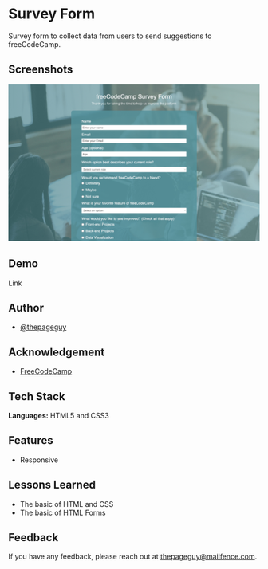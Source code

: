 # Survey Form

Survey form to collect data from users to send suggestions to freeCodeCamp.

## Screenshots

![App Screenshot](img/screenshot.jpeg)

## Demo

Link

## Author

- [@thepageguy](https://www.github.com/thepageguy)

## Acknowledgement

- [FreeCodeCamp](https://www.freecodecamp.org/)

## Tech Stack

**Languages:** HTML5 and CSS3

## Features

- Responsive

## Lessons Learned

- The basic of HTML and CSS
- The basic of HTML Forms

## Feedback

If you have any feedback, please reach out at thepageguy@mailfence.com.
